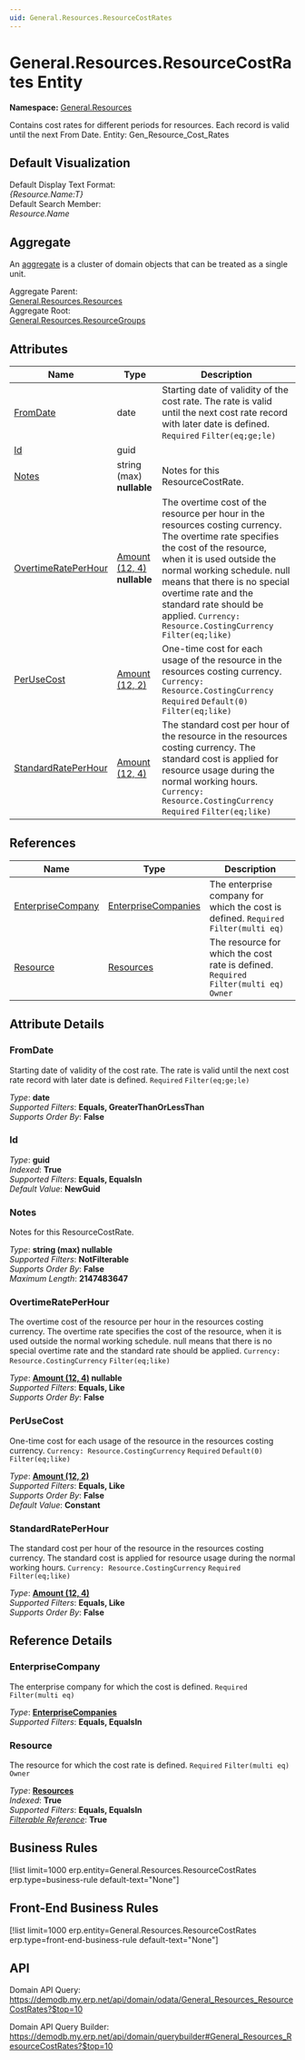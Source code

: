 ```yaml
---
uid: General.Resources.ResourceCostRates
---
```

# General.Resources.ResourceCostRates Entity

**Namespace:** [General.Resources](General.Resources.md)  

Contains cost rates for different periods for resources. Each record is valid until the next From Date. Entity: Gen_Resource_Cost_Rates

## Default Visualization
Default Display Text Format:  
_{Resource.Name:T}_  
Default Search Member:  
_Resource.Name_  

## Aggregate
An [aggregate](https://docs.erp.net/tech/advanced/concepts/aggregates.html) is a cluster of domain objects that can be treated as a single unit.  

Aggregate Parent:  
[General.Resources.Resources](General.Resources.Resources.md)  
Aggregate Root:  
[General.Resources.ResourceGroups](General.Resources.ResourceGroups.md)  

## Attributes

| Name | Type | Description |
| ---- | ---- | --- |
| [FromDate](General.Resources.ResourceCostRates.md#fromdate) | date | Starting date of validity of the cost rate. The rate is valid until the next cost rate record with later date is defined. `Required` `Filter(eq;ge;le)` 
| [Id](General.Resources.ResourceCostRates.md#id) | guid |  
| [Notes](General.Resources.ResourceCostRates.md#notes) | string (max) __nullable__ | Notes for this ResourceCostRate. 
| [OvertimeRatePerHour](General.Resources.ResourceCostRates.md#overtimerateperhour) | [Amount (12, 4)](../data-types.md#amount) __nullable__ | The overtime cost of the resource per hour in the resources costing currency. The overtime rate specifies the cost of the resource, when it is used outside the normal working schedule. null means that there is no special overtime rate and the standard rate should be applied. `Currency: Resource.CostingCurrency` `Filter(eq;like)` 
| [PerUseCost](General.Resources.ResourceCostRates.md#perusecost) | [Amount (12, 2)](../data-types.md#amount) | One-time cost for each usage of the resource in the resources costing currency. `Currency: Resource.CostingCurrency` `Required` `Default(0)` `Filter(eq;like)` 
| [StandardRatePerHour](General.Resources.ResourceCostRates.md#standardrateperhour) | [Amount (12, 4)](../data-types.md#amount) | The standard cost per hour of the resource in the resources costing currency. The standard cost is applied for resource usage during the normal working hours. `Currency: Resource.CostingCurrency` `Required` `Filter(eq;like)` 

## References

| Name | Type | Description |
| ---- | ---- | --- |
| [EnterpriseCompany](General.Resources.ResourceCostRates.md#enterprisecompany) | [EnterpriseCompanies](General.EnterpriseCompanies.md) | The enterprise company for which the cost is defined. `Required` `Filter(multi eq)` |
| [Resource](General.Resources.ResourceCostRates.md#resource) | [Resources](General.Resources.Resources.md) | The resource for which the cost rate is defined. `Required` `Filter(multi eq)` `Owner` |


## Attribute Details

### FromDate

Starting date of validity of the cost rate. The rate is valid until the next cost rate record with later date is defined. `Required` `Filter(eq;ge;le)`

_Type_: **date**  
_Supported Filters_: **Equals, GreaterThanOrLessThan**  
_Supports Order By_: **False**  

### Id

_Type_: **guid**  
_Indexed_: **True**  
_Supported Filters_: **Equals, EqualsIn**  
_Default Value_: **NewGuid**  

### Notes

Notes for this ResourceCostRate.

_Type_: **string (max) __nullable__**  
_Supported Filters_: **NotFilterable**  
_Supports Order By_: **False**  
_Maximum Length_: **2147483647**  

### OvertimeRatePerHour

The overtime cost of the resource per hour in the resources costing currency. The overtime rate specifies the cost of the resource, when it is used outside the normal working schedule. null means that there is no special overtime rate and the standard rate should be applied. `Currency: Resource.CostingCurrency` `Filter(eq;like)`

_Type_: **[Amount (12, 4)](../data-types.md#amount) __nullable__**  
_Supported Filters_: **Equals, Like**  
_Supports Order By_: **False**  

### PerUseCost

One-time cost for each usage of the resource in the resources costing currency. `Currency: Resource.CostingCurrency` `Required` `Default(0)` `Filter(eq;like)`

_Type_: **[Amount (12, 2)](../data-types.md#amount)**  
_Supported Filters_: **Equals, Like**  
_Supports Order By_: **False**  
_Default Value_: **Constant**  

### StandardRatePerHour

The standard cost per hour of the resource in the resources costing currency. The standard cost is applied for resource usage during the normal working hours. `Currency: Resource.CostingCurrency` `Required` `Filter(eq;like)`

_Type_: **[Amount (12, 4)](../data-types.md#amount)**  
_Supported Filters_: **Equals, Like**  
_Supports Order By_: **False**  


## Reference Details

### EnterpriseCompany

The enterprise company for which the cost is defined. `Required` `Filter(multi eq)`

_Type_: **[EnterpriseCompanies](General.EnterpriseCompanies.md)**  
_Supported Filters_: **Equals, EqualsIn**  

### Resource

The resource for which the cost rate is defined. `Required` `Filter(multi eq)` `Owner`

_Type_: **[Resources](General.Resources.Resources.md)**  
_Indexed_: **True**  
_Supported Filters_: **Equals, EqualsIn**  
_[Filterable Reference](https://docs.erp.net/dev/domain-api/filterable-references.html)_: **True**  



## Business Rules

[!list limit=1000 erp.entity=General.Resources.ResourceCostRates erp.type=business-rule default-text="None"]

## Front-End Business Rules

[!list limit=1000 erp.entity=General.Resources.ResourceCostRates erp.type=front-end-business-rule default-text="None"]

## API

Domain API Query:
<https://demodb.my.erp.net/api/domain/odata/General_Resources_ResourceCostRates?$top=10>

Domain API Query Builder:
<https://demodb.my.erp.net/api/domain/querybuilder#General_Resources_ResourceCostRates?$top=10>

